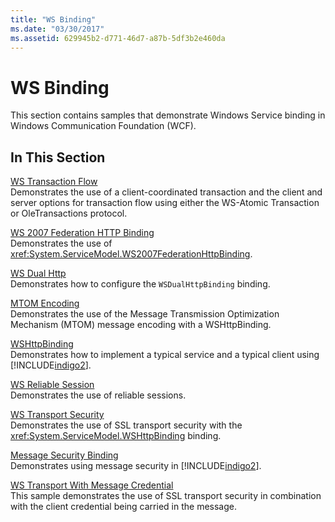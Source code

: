 ```yaml
---
title: "WS Binding"
ms.date: "03/30/2017"
ms.assetid: 629945b2-d771-46d7-a87b-5df3b2e460da
---
```

# WS Binding
This section contains samples that demonstrate Windows Service binding in Windows Communication Foundation (WCF).  
  
## In This Section  
 [WS Transaction Flow](../../../../docs/framework/wcf/samples/ws-transaction-flow.md)  
 Demonstrates the use of a client-coordinated transaction and the client and server options for transaction flow using either the WS-Atomic Transaction or OleTransactions protocol.  
  
 [WS 2007 Federation HTTP Binding](../../../../docs/framework/wcf/samples/ws-2007-federation-http-binding.md)  
 Demonstrates the use of <xref:System.ServiceModel.WS2007FederationHttpBinding>.  
  
 [WS Dual Http](../../../../docs/framework/wcf/samples/ws-dual-http.md)  
 Demonstrates how to configure the `WSDualHttpBinding` binding.  
  
 [MTOM Encoding](../../../../docs/framework/wcf/samples/mtom-encoding.md)  
 Demonstrates the use of the Message Transmission Optimization Mechanism (MTOM) message encoding with a WSHttpBinding.  
  
 [WSHttpBinding](../../../../docs/framework/wcf/samples/wshttpbinding.md)  
 Demonstrates how to implement a typical service and a typical client using [!INCLUDE[indigo2](../../../../includes/indigo2-md.md)].  
  
 [WS Reliable Session](../../../../docs/framework/wcf/samples/ws-reliable-session.md)  
 Demonstrates the use of reliable sessions.  
  
 [WS Transport Security](../../../../docs/framework/wcf/samples/ws-transport-security.md)  
 Demonstrates the use of SSL transport security with the <xref:System.ServiceModel.WSHttpBinding> binding.  
  
 [Message Security Binding](../../../../docs/framework/wcf/samples/message-security-binding.md)  
 Demonstrates using message security in [!INCLUDE[indigo2](../../../../includes/indigo2-md.md)].  
  
 [WS Transport With Message Credential](../../../../docs/framework/wcf/samples/ws-transport-with-message-credential.md)  
 This sample demonstrates the use of SSL transport security in combination with the client credential being carried in the message.
